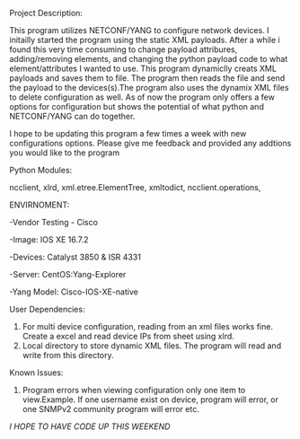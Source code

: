 Project Description:

This program utilizes NETCONF/YANG to configure network devices. I initailly started the program using the static XML payloads. After a while i found this very time consuming to change payload attribures, adding/removing elements, and changing the python payload code to what element/attributes I wanted to use. This program dynamiclly creats XML payloads and saves them to file. The program then reads the file and send the payload to the devices(s).The program also uses the dynamix XML files to delete configuration as well. As of now the program only offers a few options for configuration but shows the potential of what python and  NETCONF/YANG can do together.

I hope to be updating this program a few times a week with new configurations options. Please give me feedback and provided any addtions you would like to the program

Python Modules:

  ncclient, 
  xlrd, 
  xml.etree.ElementTree, 
  xmltodict, 
  ncclient.operations, 

ENVIRNOMENT:

-Vendor Testing - Cisco

-Image: IOS XE 16.7.2

-Devices: Catalyst 3850 & ISR 4331

-Server: CentOS:Yang-Explorer

-Yang Model: Cisco-IOS-XE-native

User Dependencies:

1. For multi device configuration, reading from an xml files works fine. Create a excel and read device IPs from sheet using xlrd.
2. Local directory to store dynamic XML files. The program will read and write from this directory.

Known Issues:

1. Program errors when viewing configuration only one item to view.Example. If one username exist on device, program will error, or one    SNMPv2 community program will error etc.


*I HOPE TO HAVE CODE UP THIS WEEKEND*
